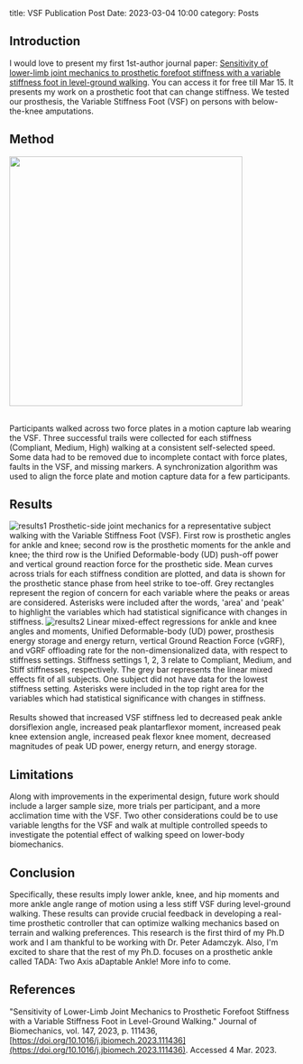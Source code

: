 title: VSF Publication Post
Date: 2023-03-04 10:00
category: Posts

## Introduction
I would love to present my first 1st-author journal paper: [Sensitivity of lower-limb joint mechanics to prosthetic forefoot stiffness with a 
variable stiffness foot in level-ground walking](https://authors.elsevier.com/a/1gTp74-6-e4tq). You can access it for free till Mar 15. It presents 
my work on a prosthetic foot that can change stiffness. We tested our prosthesis, the Variable Stiffness Foot (VSF) on persons with below-the-knee 
amputations. 

## Method
<img src=/images/method.jpg width="413" height="443">
</br></br>

Participants walked across two force plates in a motion capture lab wearing the VSF. Three successful trails were collected for each stiffness 
(Compliant, Medium, High) walking at a consistent self-selected speed. Some data had to be removed due to incomplete contact with force plates, 
faults in the VSF, and missing markers. A synchronization algorithm was used to align the force plate and motion capture data for a few participants.

## Results
![results1](/images/representative_datajpg.jpg)
Prosthetic-side joint mechanics for a representative subject walking with the Variable Stiffness Foot (VSF). First row is prosthetic angles for ankle 
and knee; second row is the prosthetic moments for the ankle and knee; the third row is the Unified Deformable-body (UD) push-off power and vertical 
ground reaction force for the prosthetic side. Mean curves across trials for each stiffness condition are plotted, and data is shown for the prosthetic 
stance phase from heel strike to toe-off. Grey rectangles represent the region of concern for each variable where the peaks or areas are considered. 
Asterisks were included after the words, 'area' and 'peak' to highlight the variables which had statistical significance with changes in stiffness.
![results2](/images/vsf_regression.jpg)
Linear mixed-effect regressions for ankle and knee angles and moments, Unified Deformable-body (UD) power, prosthesis energy storage and energy return, 
vertical Ground Reaction Force (vGRF), and vGRF offloading rate for the non-dimensionalized data, with respect to stiffness settings. Stiffness settings 
1, 2, 3 relate to Compliant, Medium, and Stiff stiffnesses, respectively. The grey bar represents the linear mixed effects fit of all subjects. 
One subject did not have data for the lowest stiffness setting. Asterisks were included in the top right area for the variables which had 
statistical significance with changes in stiffness.
</br></br>
Results showed that increased VSF stiffness led to decreased peak ankle dorsiflexion angle, increased peak plantarflexor moment, increased peak 
knee extension angle, increased peak flexor knee moment, decreased magnitudes of peak UD power, energy return, and energy storage.

## Limitations
Along with improvements in the experimental design, future work should include a larger sample size, more trials per participant, and a more acclimation
time with the VSF. Two other considerations could be to use variable lengths for the VSF and walk at multiple controlled speeds to investigate the 
potential effect of walking speed on lower-body biomechanics.

## Conclusion
Specifically, these results imply lower ankle, knee, and hip moments and more ankle angle range of motion using a less stiff VSF during level-ground 
walking. These results can provide crucial feedback in developing a real-time prosthetic controller that can optimize walking mechanics based on 
terrain and walking preferences. 
This research is the first third of my Ph.D work and I am thankful to be working with Dr. Peter Adamczyk. Also, I'm excited to share that the rest of my Ph.D. focuses on a prosthetic 
ankle called TADA: Two Axis aDaptable Ankle! More info to come.

## References
"Sensitivity of Lower-Limb Joint Mechanics to Prosthetic Forefoot Stiffness with a Variable Stiffness Foot in Level-Ground Walking." 
Journal of Biomechanics, vol. 147, 2023, p. 111436,  [https://doi.org/10.1016/j.jbiomech.2023.111436](https://doi.org/10.1016/j.jbiomech.2023.111436). Accessed 4 Mar. 2023.